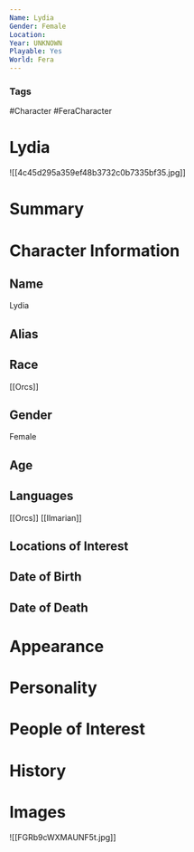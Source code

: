 ```yaml
---
Name: Lydia
Gender: Female
Location: 
Year: UNKNOWN
Playable: Yes
World: Fera
---
```


### Tags
#Character #FeraCharacter 

# Lydia

![[4c45d295a359ef48b3732c0b7335bf35.jpg]]

# Summary


# Character Information

## Name
Lydia

## Alias

## Race
[[Orcs]]

## Gender
Female

## Age

## Languages
[[Orcs]]
[[Ilmarian]]
## Locations of Interest

## Date of Birth

## Date of Death

# Appearance

# Personality

# People of Interest

# History

# Images
![[FGRb9cWXMAUNF5t.jpg]]